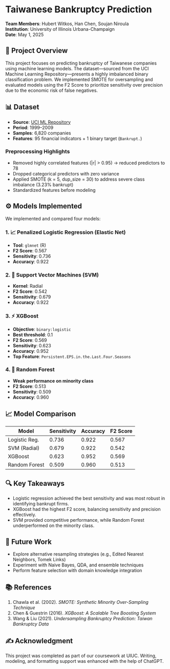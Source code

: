 # Taiwanese Bankruptcy Prediction

**Team Members**: Hubert Witkos, Han Chen, Soujan Niroula  
**Institution**: University of Illinois Urbana-Champaign  
**Date**: May 1, 2025

## 📌 Project Overview

This project focuses on predicting bankruptcy of Taiwanese companies using machine learning models. The dataset—sourced from the UCI Machine Learning Repository—presents a highly imbalanced binary classification problem. We implemented SMOTE for oversampling and evaluated models using the F2 Score to prioritize sensitivity over precision due to the economic risk of false negatives.

## 📊 Dataset

- **Source**: [UCI ML Repository](https://archive.ics.uci.edu/ml/datasets/Taiwanese+Bankruptcy+Prediction)
- **Period**: 1999–2009
- **Samples**: 6,820 companies
- **Features**: 95 financial indicators + 1 binary target (`Bankrupt.`)

### Preprocessing Highlights

- Removed highly correlated features (|r| > 0.95) → reduced predictors to 78
- Dropped categorical predictors with zero variance
- Applied SMOTE (k = 5, dup_size = 30) to address severe class imbalance (3.23% bankrupt)
- Standardized features before modeling

## ⚙️ Models Implemented

We implemented and compared four models:

### 1. 📈 Penalized Logistic Regression (Elastic Net)
- **Tool**: `glmnet` (R)
- **F2 Score**: 0.567
- **Sensitivity**: 0.736
- **Accuracy**: 0.922

### 2. 🔲 Support Vector Machines (SVM)
- **Kernel**: Radial
- **F2 Score**: 0.542
- **Sensitivity**: 0.679
- **Accuracy**: 0.922

### 3. ⚡ XGBoost
- **Objective**: `binary:logistic`
- **Best threshold**: 0.1
- **F2 Score**: 0.569
- **Sensitivity**: 0.623
- **Accuracy**: 0.952
- **Top Feature**: `Persistent.EPS.in.the.Last.Four.Seasons`

### 4. 🌲 Random Forest
- **Weak performance on minority class**
- **F2 Score**: 0.513
- **Sensitivity**: 0.509
- **Accuracy**: 0.960

## 📈 Model Comparison

| Model            | Sensitivity | Accuracy | F2 Score |
|------------------|-------------|----------|----------|
| Logistic Reg.    | 0.736       | 0.922    | 0.567    |
| SVM (Radial)     | 0.679       | 0.922    | 0.542    |
| XGBoost          | 0.623       | 0.952    | 0.569    |
| Random Forest    | 0.509       | 0.960    | 0.513    |

## 🔍 Key Takeaways

- Logistic regression achieved the best sensitivity and was most robust in identifying bankrupt firms.
- XGBoost had the highest F2 score, balancing sensitivity and precision effectively.
- SVM provided competitive performance, while Random Forest underperformed on the minority class.

## 🧪 Future Work

- Explore alternative resampling strategies (e.g., Edited Nearest Neighbors, Tomek Links)
- Experiment with Naive Bayes, QDA, and ensemble techniques
- Perform feature selection with domain knowledge integration

## 📚 References

1. Chawla et al. (2002). *SMOTE: Synthetic Minority Over-Sampling Technique*
2. Chen & Guestrin (2016). *XGBoost: A Scalable Tree Boosting System*
3. Wang & Liu (2021). *Undersampling Bankruptcy Prediction: Taiwan Bankruptcy Data*

## ✍️ Acknowledgment

This project was completed as part of our coursework at UIUC. Writing, modeling, and formatting support was enhanced with the help of ChatGPT.
